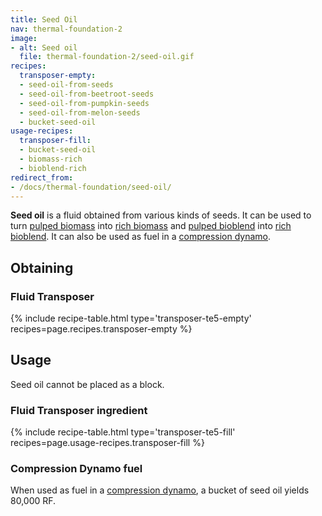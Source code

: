 ```yaml
---
title: Seed Oil
nav: thermal-foundation-2
image:
- alt: Seed oil
  file: thermal-foundation-2/seed-oil.gif
recipes:
  transposer-empty:
  - seed-oil-from-seeds
  - seed-oil-from-beetroot-seeds
  - seed-oil-from-pumpkin-seeds
  - seed-oil-from-melon-seeds
  - bucket-seed-oil
usage-recipes:
  transposer-fill:
  - bucket-seed-oil
  - biomass-rich
  - bioblend-rich
redirect_from:
- /docs/thermal-foundation/seed-oil/
---
```


**Seed oil** is a fluid obtained from various kinds of seeds. It can be used to
turn [pulped biomass](/docs/thermal-foundation-2/pulped-biomass/) into [rich
biomass](/docs/thermal-foundation-2/rich-biomass/) and [pulped
bioblend](/docs/thermal-foundation-2/pulped-bioblend/) into [rich
bioblend](/docs/thermal-foundation-2/rich-bioblend/). It can also be used as fuel
in a [compression dynamo](/docs/thermal-expansion-5/compression-dynamo/).


Obtaining
---------

### Fluid Transposer
{% include recipe-table.html type='transposer-te5-empty' recipes=page.recipes.transposer-empty %}


Usage
-----

Seed oil cannot be placed as a block.

### Fluid Transposer ingredient
{% include recipe-table.html type='transposer-te5-fill' recipes=page.usage-recipes.transposer-fill %}

### Compression Dynamo fuel
When used as fuel in a [compression
dynamo](/docs/thermal-expansion-5/compression-dynamo/), a bucket of seed oil
yields 80,000 RF.
